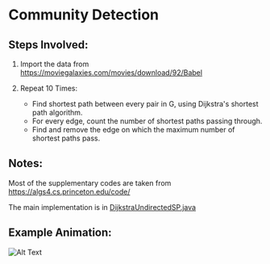 # Community Detection

## Steps Involved:

1. Import the data from https://moviegalaxies.com/movies/download/92/Babel

2. Repeat 10 Times:
    - Find shortest path between every pair in G, using Dijkstra's shortest path algorithm.
    - For every edge, count the number of shortest paths passing through.
    - Find and remove the edge on which the maximum number of shortest paths pass.
   
## Notes:

Most of the supplementary codes are taken from https://algs4.cs.princeton.edu/code/

The main implementation is in [DijkstraUndirectedSP.java](../master/Community%20Detection/src/DijkstraUndirectedSP.java)

## Example Animation:

![Alt Text](https://media.giphy.com/media/8FF7aL37fO1zX7v4iT/giphy.gif)
